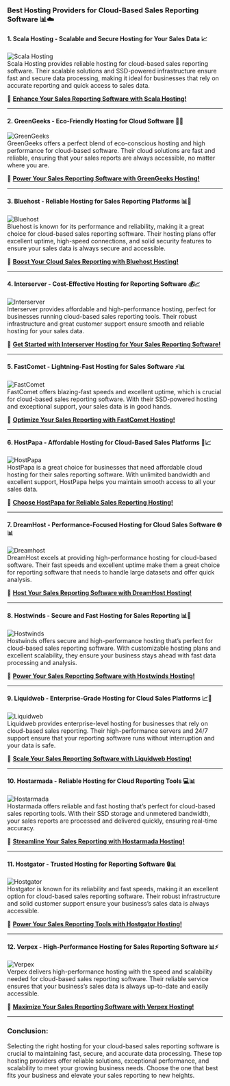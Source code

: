 ### **Best Hosting Providers for Cloud-Based Sales Reporting Software 📊☁️**

#### **1. Scala Hosting - Scalable and Secure Hosting for Your Sales Data 📈**  
![Scala Hosting](https://i.imgur.com/uJ5JIK3.png "Scala Web Hosting")  
Scala Hosting provides reliable hosting for cloud-based sales reporting software. Their scalable solutions and SSD-powered infrastructure ensure fast and secure data processing, making it ideal for businesses that rely on accurate reporting and quick access to sales data.

🔗 **[Enhance Your Sales Reporting Software with Scala Hosting!](https://snipitx.com/scala-jy)**  

---

#### **2. GreenGeeks - Eco-Friendly Hosting for Cloud Software 🌱💼**  
![GreenGeeks](https://i.imgur.com/eEwuntu.jpg "GreenGeeks Hosting")  
GreenGeeks offers a perfect blend of eco-conscious hosting and high performance for cloud-based software. Their cloud solutions are fast and reliable, ensuring that your sales reports are always accessible, no matter where you are.

🔗 **[Power Your Sales Reporting Software with GreenGeeks Hosting!](https://snipitx.com/greengeeks-jy)**  

---

#### **3. Bluehost - Reliable Hosting for Sales Reporting Platforms 📊🔐**  
![Bluehost](https://i.imgur.com/PasFF9E.jpeg "Bluehost Hosting")  
Bluehost is known for its performance and reliability, making it a great choice for cloud-based sales reporting software. Their hosting plans offer excellent uptime, high-speed connections, and solid security features to ensure your sales data is always secure and accessible.

🔗 **[Boost Your Cloud Sales Reporting with Bluehost Hosting!](https://snipitx.com/bluehost-jy)**  

---

#### **4. Interserver - Cost-Effective Hosting for Reporting Software 💰📈**  
![Interserver](https://i.imgur.com/OM5dOEW.jpeg "Interserver Hosting")  
Interserver provides affordable and high-performance hosting, perfect for businesses running cloud-based sales reporting tools. Their robust infrastructure and great customer support ensure smooth and reliable hosting for your sales data.

🔗 **[Get Started with Interserver Hosting for Your Sales Reporting Software!](https://snipitx.com/interserver-jy)**  

---

#### **5. FastComet - Lightning-Fast Hosting for Sales Software ⚡📊**  
![FastComet](https://i.imgur.com/7qgXuWp.png "FastComet Hosting")  
FastComet offers blazing-fast speeds and excellent uptime, which is crucial for cloud-based sales reporting software. With their SSD-powered hosting and exceptional support, your sales data is in good hands.

🔗 **[Optimize Your Sales Reporting with FastComet Hosting!](https://snipitx.com/fastcomet-jy)**  

---

#### **6. HostPapa - Affordable Hosting for Cloud-Based Sales Platforms 💼📈**  
![HostPapa](https://i.imgur.com/ouDTkvl.jpeg "HostPapa Hosting")  
HostPapa is a great choice for businesses that need affordable cloud hosting for their sales reporting software. With unlimited bandwidth and excellent support, HostPapa helps you maintain smooth access to all your sales data.

🔗 **[Choose HostPapa for Reliable Sales Reporting Hosting!](https://snipitx.com/hostpapa-jy)**  

---

#### **7. DreamHost - Performance-Focused Hosting for Cloud Sales Software 🌐📊**  
![Dreamhost](https://i.imgur.com/rXIg8ip.jpeg "Dreamhost Hosting")  
DreamHost excels at providing high-performance hosting for cloud-based software. Their fast speeds and excellent uptime make them a great choice for reporting software that needs to handle large datasets and offer quick analysis.

🔗 **[Host Your Sales Reporting Software with DreamHost Hosting!](https://snipitx.com/dreamhost-jy)**  

---

#### **8. Hostwinds - Secure and Fast Hosting for Sales Reporting 📊💼**  
![Hostwinds](https://i.imgur.com/53aSNXx.jpeg "Hostwinds Hosting")  
Hostwinds offers secure and high-performance hosting that’s perfect for cloud-based sales reporting software. With customizable hosting plans and excellent scalability, they ensure your business stays ahead with fast data processing and analysis.

🔗 **[Power Your Sales Reporting Software with Hostwinds Hosting!](https://snipitx.com/hostwinds-jy)**  

---

#### **9. Liquidweb - Enterprise-Grade Hosting for Cloud Sales Platforms 📈🏢**  
![Liquidweb](https://i.imgur.com/4IvT9SC.jpeg "Liquidweb Hosting")  
Liquidweb provides enterprise-level hosting for businesses that rely on cloud-based sales reporting. Their high-performance servers and 24/7 support ensure that your reporting software runs without interruption and your data is safe.

🔗 **[Scale Your Sales Reporting Software with Liquidweb Hosting!](https://snipitx.com/liquidweb-jy)**  

---

#### **10. Hostarmada - Reliable Hosting for Cloud Reporting Tools 💻📊**  
![Hostarmada](https://i.imgur.com/KFbdf3o.jpeg "Hostarmada Hosting")  
Hostarmada offers reliable and fast hosting that’s perfect for cloud-based sales reporting tools. With their SSD storage and unmetered bandwidth, your sales reports are processed and delivered quickly, ensuring real-time accuracy.

🔗 **[Streamline Your Sales Reporting with Hostarmada Hosting!](https://snipitx.com/hostarmada-jy)**  

---

#### **11. Hostgator - Trusted Hosting for Reporting Software 🔒📊**  
![Hostgator](https://i.imgur.com/BcVkH57.jpeg "Hostgator Hosting")  
Hostgator is known for its reliability and fast speeds, making it an excellent option for cloud-based sales reporting software. Their robust infrastructure and solid customer support ensure your business’s sales data is always accessible.

🔗 **[Power Your Sales Reporting Tools with Hostgator Hosting!](https://snipitx.com/hostgator-jy)**  

---

#### **12. Verpex - High-Performance Hosting for Sales Reporting Software 📊⚡**  
![Verpex](https://i.imgur.com/6x5LhiS.jpeg "Verpex Hosting")  
Verpex delivers high-performance hosting with the speed and scalability needed for cloud-based sales reporting software. Their reliable service ensures that your business’s sales data is always up-to-date and easily accessible.

🔗 **[Maximize Your Sales Reporting Software with Verpex Hosting!](https://snipitx.com/verpex-jy)**  

---

### **Conclusion:**

Selecting the right hosting for your cloud-based sales reporting software is crucial to maintaining fast, secure, and accurate data processing. These top hosting providers offer reliable solutions, exceptional performance, and scalability to meet your growing business needs. Choose the one that best fits your business and elevate your sales reporting to new heights.

